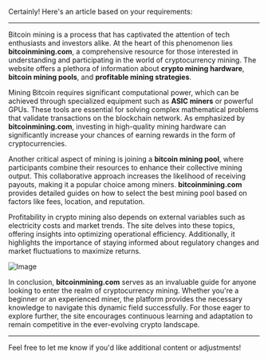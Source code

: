 Certainly! Here's an article based on your requirements:

---

Bitcoin mining is a process that has captivated the attention of tech enthusiasts and investors alike. At the heart of this phenomenon lies **bitcoinmining.com**, a comprehensive resource for those interested in understanding and participating in the world of cryptocurrency mining. The website offers a plethora of information about **crypto mining hardware**, **bitcoin mining pools**, and **profitable mining strategies**.

Mining Bitcoin requires significant computational power, which can be achieved through specialized equipment such as **ASIC miners** or powerful GPUs. These tools are essential for solving complex mathematical problems that validate transactions on the blockchain network. As emphasized by **bitcoinmining.com**, investing in high-quality mining hardware can significantly increase your chances of earning rewards in the form of cryptocurrencies.

Another critical aspect of mining is joining a **bitcoin mining pool**, where participants combine their resources to enhance their collective mining output. This collaborative approach increases the likelihood of receiving payouts, making it a popular choice among miners. **bitcoinmining.com** provides detailed guides on how to select the best mining pool based on factors like fees, location, and reputation.

Profitability in crypto mining also depends on external variables such as electricity costs and market trends. The site delves into these topics, offering insights into optimizing operational efficiency. Additionally, it highlights the importance of staying informed about regulatory changes and market fluctuations to maximize returns.

![Image](https://github.com/user-attachments/assets/3be06921-4469-491d-bd37-5f14c53422b7)

In conclusion, **bitcoinmining.com** serves as an invaluable guide for anyone looking to enter the realm of cryptocurrency mining. Whether you're a beginner or an experienced miner, the platform provides the necessary knowledge to navigate this dynamic field successfully. For those eager to explore further, the site encourages continuous learning and adaptation to remain competitive in the ever-evolving crypto landscape.

--- 

Feel free to let me know if you'd like additional content or adjustments!